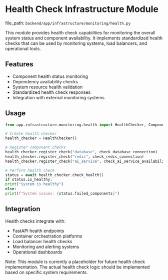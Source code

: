 # Health Check Infrastructure Module

  file_path: `backend/app/infrastructure/monitoring/health.py`

This module provides health check capabilities for monitoring the overall system status
and component availability. It implements standardized health checks that can be used
by monitoring systems, load balancers, and operational tools.

## Features

- Component health status monitoring
- Dependency availability checks
- System resource health validation
- Standardized health check responses
- Integration with external monitoring systems

## Usage

```python
from app.infrastructure.monitoring.health import HealthChecker, ComponentStatus

# Create health checker
health_checker = HealthChecker()

# Register component checks
health_checker.register_check("database", check_database_connection)
health_checker.register_check("redis", check_redis_connection)
health_checker.register_check("ai_service", check_ai_service_availability)

# Perform health check
status = await health_checker.check_health()
if status.is_healthy:
print("System is healthy")
else:
print(f"System issues: {status.failed_components}")
```

## Integration

Health checks integrate with:
- FastAPI health endpoints
- Container orchestration platforms
- Load balancer health checks
- Monitoring and alerting systems
- Operational dashboards

Note: This module is currently a placeholder for future health check implementation.
The actual health check logic should be implemented based on specific system requirements.
